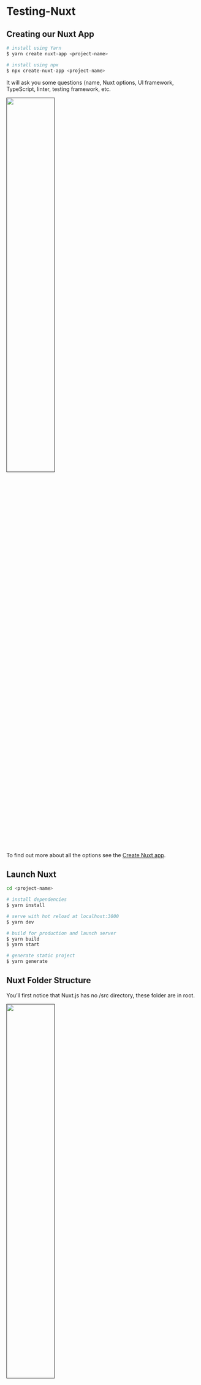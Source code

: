 # Testing-Nuxt

## Creating our Nuxt App
```bash
# install using Yarn
$ yarn create nuxt-app <project-name>

# install using npx
$ npx create-nuxt-app <project-name>
```
It will ask you some questions (name, Nuxt options, UI framework, TypeScript, linter, testing framework, etc. 

[<img src="https://firebasestorage.googleapis.com/v0/b/vue-mastery.appspot.com/o/flamelink%2Fmedia%2F1578373049722_0.jpg?alt=media&token=7b4174b7-b15b-434b-9dc2-9dd4253b32fe" width="50%">]()

To find out more about all the options see the [Create Nuxt app](https://github.com/nuxt/create-nuxt-app/blob/master/README.md).

## Launch Nuxt

```bash
cd <project-name>

# install dependencies
$ yarn install

# serve with hot reload at localhost:3000
$ yarn dev

# build for production and launch server
$ yarn build
$ yarn start

# generate static project
$ yarn generate
```

## Nuxt Folder Structure

You’ll first notice that Nuxt.js has no /src directory, these folder are in root.

[<img src="https://firebasestorage.googleapis.com/v0/b/vue-mastery.appspot.com/o/flamelink%2Fmedia%2F1578373066655_5.jpg?alt=media&token=c5fed040-8bc9-4bfe-8333-ac580c180fea" width="50%">]()

How does Nuxt render Vue pages/layouts and components?

[<img src="https://firebasestorage.googleapis.com/v0/b/vue-mastery.appspot.com/o/flamelink%2Fmedia%2F1578373061939_3.jpg?alt=media&token=2475f5b7-591f-46b9-9087-1aea19903af5" width="50%">]()

Each of these folders will contain component .vue files, and they each start out with a single default generated file, which together showed us the page we saw when we launched the development server.

[<img src="https://firebasestorage.googleapis.com/v0/b/vue-mastery.appspot.com/o/flamelink%2Fmedia%2F1578373064141_4.jpg?alt=media&token=40f2e214-094f-4140-91aa-e35ac64a508f" width="50%">]()

## SPA versus Universal Mode

### Typical Vue SPA

[<img src="https://firebasestorage.googleapis.com/v0/b/vue-mastery.appspot.com/o/flamelink%2Fmedia%2F1578373459127_0.jpg?alt=media&token=86e8ecca-a0ae-494c-bf7f-a97c09b36a70" width="50%">]()

### Universal Mode

Universal Mode, which means that when the application is initially loaded, it will render the page requested on the server-side first, before sending over the initial HTML.

[<img src="https://firebasestorage.googleapis.com/v0/b/vue-mastery.appspot.com/o/flamelink%2Fmedia%2F1578373459128_1.jpg?alt=media&token=a64e156d-8805-44a8-b57b-b41a3a1c5c46" width="50%">]()

The new page is shown before downloading and running any JavaScript. Once JavaScript is downloaded and run Vue is started up and the page “Hydrated,” which basically means it turns into a normal SPA (Single Page App).

You can use this option to change default nuxt mode for your project using *nuxt.config.js*

For detailed explanation on how things work, check out [Nuxt.js docs](https://nuxtjs.org).

Credits to [Vue Mastery](https://www.vuemastery.com/)
